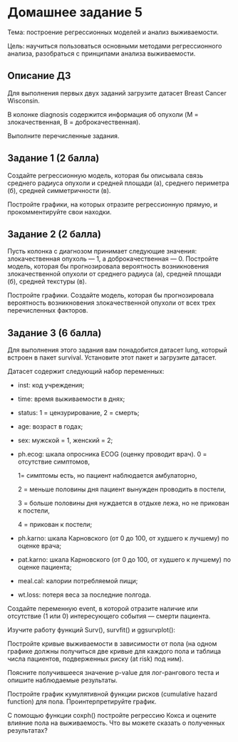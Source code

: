 # Домашнее задание 5
Тема: построение регрессионных моделей и анализ выживаемости.

Цель: научиться пользоваться основными методами регрессионного анализа, разобраться с принципами анализа выживаемости.

## Описание ДЗ
Для выполнения первых двух заданий загрузите датасет Breast Cancer Wisconsin.

В колонке diagnosis содержится информация об опухоли (M = злокачественная, B = доброкачественная).

Выполните перечисленные задания.

## Задание 1 (2 балла)
Создайте регрессионную модель, которая бы описывала связь среднего радиуса опухоли и средней площади (а), среднего периметра (б), средней симметричности (в).

Постройте графики, на которых отразите регрессионную прямую, и прокомментируйте свои находки.

## Задание 2 (2 балла)
Пусть колонка с диагнозом принимает следующие значения: злокачественная опухоль — 1, а доброкачественная — 0. Постройте модель, которая бы прогнозировала вероятность возникновения злокачественной опухоли от среднего радиуса (а), средней площади (б), средней текстуры (в).

Постройте графики. Создайте модель, которая бы прогнозировала вероятность возникновения злокачественной опухоли от всех трех перечисленных факторов.

## Задание 3 (6 балла)
Для выполнения этого задания вам понадобится датасет lung, который встроен в пакет survival. Установите этот пакет и загрузите датасет.

Датасет содержит следующий набор переменных:

* inst: код учреждения;
* time: время выживаемости в днях;
* status: 1 = цензурирование, 2 = смерть;
* age: возраст в годах;
* sex: мужской = 1, женский = 2;
* ph.ecog: шкала опросника ECOG (оценку проводит врач).
  0 = отсутствие симптомов,
  
  1= симптомы есть, но пациент наблюдается амбулаторно,
  
  2 = меньше половины дня пациент вынужден проводить в постели,
  
  3 = больше половины дня нуждается в отдыхе лежа, но не прикован к постели,
  
  4 = прикован к постели;
  
* ph.karno: шкала Карновского (от 0 до 100, от худшего к лучшему) по оценке врача;
* pat.karno: шкала Карновского (от 0 до 100, от худшего к лучшему) по оценке пациента;
* meal.cal: калории потребляемой пищи;
* wt.loss: потеря веса за последние полгода.
  
Создайте переменную event, в которой отразите наличие или отсутствие (1 или 0) интересующего события — смерти пациента.

Изучите работу функций Surv(), survfit() и ggsurvplot():

Постройте кривые выживаемости в зависимости от пола (на одном графике должны получиться две кривые для каждого пола и таблица числа пациентов, подверженных риску (at risk) под ним). 

Поясните получившееся значение p-value для лог-рангового теста и опишите наблюдаемые результаты.

Постройте график кумулятивной функции рисков (cumulative hazard function) для пола. Проинтерпретируйте график.

С помощью функции coxph() постройте регрессию Кокса и оцените влияние пола на выживаемость. Что вы можете сказать о полученных результатах?
